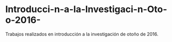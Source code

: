 # Introducci-n-a-la-Investigaci-n-Oto-o-2016-
Trabajos realizados en introducción a la investigación de otoño de 2016.
